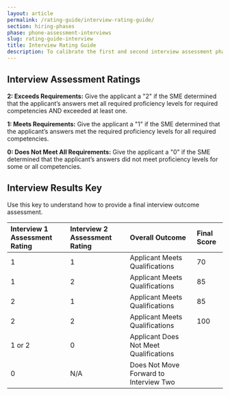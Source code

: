 ```yaml
---
layout: article
permalink: /rating-guide/interview-rating-guide/
section: hiring-phases
phase: phone-assessment-interviews
slug: rating-guide-interview
title: Interview Rating Guide
description: To calibrate the first and second interview assessment phases of your hiring action, use these ratings and outcomes.
---
```


## Interview Assessment Ratings

**2: Exceeds Requirements:** Give the applicant a "2" if the SME determined that the applicant’s answers met all required proficiency levels for required competencies AND exceeded at least one.

**1: Meets Requirements:** Give the applicant a "1" if the SME determined that the applicant’s answers met the required proficiency levels for all required competencies.

**0: Does Not Meet All Requirements:** Give the applicant a "0" if the SME determined that the applicant’s answers did not meet proficiency levels for some or all competencies.

## Interview Results Key

Use this key to understand how to provide a final interview outcome assessment.

| Interview 1 Assessment Rating | Interview 2 Assessment Rating | Overall Outcome | Final Score|
| :--- | :--- | :--- | :--- |
| 1 | 1 | Applicant Meets Qualifications | 70 |
| 1 | 2 | Applicant Meets Qualifications | 85 |
| 2 | 1 | Applicant Meets Qualifications | 85 |
| 2 | 2 | Applicant Meets Qualifications | 100 |
| 1 or 2 | 0 | Applicant Does Not Meet Qualifications |
| 0 | N/A | Does Not Move Forward to Interview Two |
